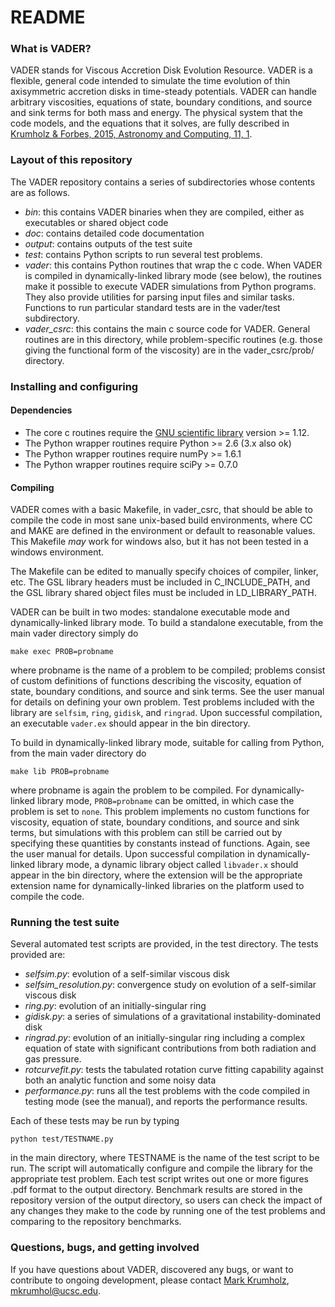 # README #

### What is VADER? ###

VADER stands for Viscous Accretion Disk Evolution Resource. VADER is a flexible, general code intended to simulate the time evolution of thin axisymmetric accretion disks in time-steady potentials. VADER can handle arbitrary viscosities, equations of state, boundary conditions, and source and sink terms for both mass and energy. The physical system that the code models, and the equations that it solves, are fully described in [Krumholz & Forbes, 2015, Astronomy and Computing, 11, 1](http://adsabs.harvard.edu/abs/2015A%26C....11....1K).

### Layout of this repository ###

The VADER repository contains a series of subdirectories whose contents are as follows.

* *bin*: this contains VADER binaries when they are compiled, either as executables or shared object code
* *doc*: contains detailed code documentation
* *output*: contains outputs of the test suite
* *test*: contains Python scripts to run several test problems.
* *vader*: this contains Python routines that wrap the c code. When VADER is compiled in dynamically-linked library mode (see below), the routines make it possible to execute VADER simulations from Python programs. They also provide utilities for parsing input files and similar tasks. Functions to run particular standard tests are in the vader/test subdirectory.
* *vader_csrc*: this contains the main c source code for VADER. General routines are in this directory, while problem-specific routines (e.g. those giving the functional form of the viscosity) are in the vader_csrc/prob/ directory.

### Installing and configuring ###

#### Dependencies ####

* The core c routines require the [GNU scientific library](http://www.gnu.org/software/gsl/) version >= 1.12.
* The Python wrapper routines require Python >= 2.6 (3.x also ok)
* The Python wrapper routines require numPy >= 1.6.1
* The Python wrapper routines require sciPy >= 0.7.0


#### Compiling ####

VADER comes with a basic Makefile, in vader_csrc, that should be able to compile the code in most sane unix-based build environments, where CC and MAKE are defined in the environment or default to reasonable values. This Makefile *may* work for windows also, but it has not been tested in a windows environment.

The Makefile can be edited to manually specify choices of compiler, linker, etc. The GSL library headers must be included in C_INCLUDE_PATH, and the GSL library shared object files must be included in LD_LIBRARY_PATH.

VADER can be built in two modes: standalone executable mode and dynamically-linked library mode. To build a standalone executable, from the main vader directory simply do

`make exec PROB=probname`

where probname is the name of a problem to be compiled; problems consist of custom definitions of functions describing the viscosity, equation of state, boundary conditions, and source and sink terms. See the user manual for details on defining your own problem. Test problems included with the library are `selfsim`, `ring`, `gidisk`, and `ringrad`. Upon successful compilation, an executable `vader.ex` should appear in the bin directory.

To build in dynamically-linked library mode, suitable for calling from Python, from the main vader directory do

`make lib PROB=probname`

where probname is again the problem to be compiled. For dynamically-linked library mode, `PROB=probname` can be omitted, in which case the problem is set to `none`. This problem implements no custom functions for viscosity, equation of state, boundary conditions, and source and sink terms, but simulations with this problem can still be carried out by specifying these quantities by constants instead of functions. Again, see the user manual for details. Upon successful compilation in dynamically-linked library mode, a dynamic library object called `libvader.x` should appear in the bin directory, where the extension will be the appropriate extension name for dynamically-linked libraries on the platform used to compile the code.

### Running the test suite ###

Several automated test scripts are provided, in the test directory. The tests provided are:

* *selfsim.py*: evolution of a self-similar viscous disk
* *selfsim_resolution.py*: convergence study on evolution of a self-similar viscous disk
* *ring.py*: evolution of an initially-singular ring
* *gidisk.py*: a series of simulations of a gravitational instability-dominated disk
* *ringrad.py*: evolution of an initially-singular ring including a complex equation of state with significant contributions from both radiation and gas pressure.
* *rotcurvefit.py*: tests the tabulated rotation curve fitting capability against both an analytic function and some noisy data
* *performance.py*: runs all the test problems with the code compiled in testing mode (see the manual), and reports the performance results.

Each of these tests may be run by typing

`python test/TESTNAME.py`

in the main directory, where TESTNAME is the name of the test script to be run. The script will automatically configure and compile the library for the appropriate test problem. Each test script writes out one or more figures .pdf format to the output directory. Benchmark results are stored in the repository version of the output directory, so users can check the impact of any changes they make to the code by running one of the test problems and comparing to the repository benchmarks.


### Questions, bugs, and getting involved ###

If you have questions about VADER, discovered any bugs, or want to contribute to ongoing development, please contact [Mark Krumholz](https://sites.google.com/a/ucsc.edu/krumholz/), mkrumhol@ucsc.edu.